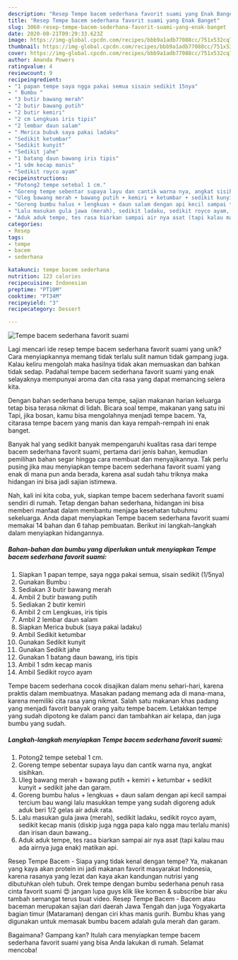 ```yaml
---
description: "Resep Tempe bacem sederhana favorit suami yang Enak Banget"
title: "Resep Tempe bacem sederhana favorit suami yang Enak Banget"
slug: 3060-resep-tempe-bacem-sederhana-favorit-suami-yang-enak-banget
date: 2020-08-21T09:29:33.623Z
image: https://img-global.cpcdn.com/recipes/bbb9a1adb77088cc/751x532cq70/tempe-bacem-sederhana-favorit-suami-foto-resep-utama.jpg
thumbnail: https://img-global.cpcdn.com/recipes/bbb9a1adb77088cc/751x532cq70/tempe-bacem-sederhana-favorit-suami-foto-resep-utama.jpg
cover: https://img-global.cpcdn.com/recipes/bbb9a1adb77088cc/751x532cq70/tempe-bacem-sederhana-favorit-suami-foto-resep-utama.jpg
author: Amanda Powers
ratingvalue: 4
reviewcount: 9
recipeingredient:
- "1 papan tempe saya ngga pakai semua sisain sedikit 15nya"
- " Bumbu "
- "3 butir bawang merah"
- "2 butir bawang putih"
- "2 butir kemiri"
- "2 cm Lengkuas iris tipis"
- "2 lembar daun salam"
- " Merica bubuk saya pakai ladaku"
- "Sedikit ketumbar"
- "Sedikit kunyit"
- "Sedikit jahe"
- "1 batang daun bawang iris tipis"
- "1 sdm kecap manis"
- "Sedikit royco ayam"
recipeinstructions:
- "Potong2 tempe setebal 1 cm."
- "Goreng tempe sebentar supaya layu dan cantik warna nya, angkat sisihkan."
- "Uleg bawang merah + bawang putih + kemiri + ketumbar + sedikit kunyit + sedikit jahe dan garam."
- "Goreng bumbu halus + lengkuas + daun salam dengan api kecil sampai tercium bau wangi lalu masukkan tempe yang sudah digoreng aduk aduk beri 1/2 gelas air aduk rata."
- "Lalu masukan gula jawa (merah), sedikit ladaku, sedikit royco ayam, sedikit kecap manis (diskip juga ngga papa kalo ngga mau terlalu manis) dan irisan daun bawang.."
- "Aduk aduk tempe, tes rasa biarkan sampai air nya asat (tapi kalau mau ada airnya juga enak) matikan api."
categories:
- Resep
tags:
- tempe
- bacem
- sederhana

katakunci: tempe bacem sederhana 
nutrition: 123 calories
recipecuisine: Indonesian
preptime: "PT10M"
cooktime: "PT34M"
recipeyield: "3"
recipecategory: Dessert

---
```



![Tempe bacem sederhana favorit suami](https://img-global.cpcdn.com/recipes/bbb9a1adb77088cc/751x532cq70/tempe-bacem-sederhana-favorit-suami-foto-resep-utama.jpg)

Lagi mencari ide resep tempe bacem sederhana favorit suami yang unik? Cara menyiapkannya memang tidak terlalu sulit namun tidak gampang juga. Kalau keliru mengolah maka hasilnya tidak akan memuaskan dan bahkan tidak sedap. Padahal tempe bacem sederhana favorit suami yang enak selayaknya mempunyai aroma dan cita rasa yang dapat memancing selera kita.

Dengan bahan sederhana berupa tempe, sajian makanan harian keluarga tetap bisa terasa nikmat di lidah. Bicara soal tempe, makanan yang satu ini Tapi, jika bosan, kamu bisa mengolahnya menjadi tempe bacem. Ya, citarasa tempe bacem yang manis dan kaya rempah-rempah ini enak banget.

Banyak hal yang sedikit banyak mempengaruhi kualitas rasa dari tempe bacem sederhana favorit suami, pertama dari jenis bahan, kemudian pemilihan bahan segar hingga cara membuat dan menyajikannya. Tak perlu pusing jika mau menyiapkan tempe bacem sederhana favorit suami yang enak di mana pun anda berada, karena asal sudah tahu triknya maka hidangan ini bisa jadi sajian istimewa.


Nah, kali ini kita coba, yuk, siapkan tempe bacem sederhana favorit suami sendiri di rumah. Tetap dengan bahan sederhana, hidangan ini bisa memberi manfaat dalam membantu menjaga kesehatan tubuhmu sekeluarga. Anda dapat menyiapkan Tempe bacem sederhana favorit suami memakai 14 bahan dan 6 tahap pembuatan. Berikut ini langkah-langkah dalam menyiapkan hidangannya.

<!--inarticleads1-->

##### Bahan-bahan dan bumbu yang diperlukan untuk menyiapkan Tempe bacem sederhana favorit suami:

1. Siapkan 1 papan tempe, saya ngga pakai semua, sisain sedikit (1/5nya)
1. Gunakan  Bumbu :
1. Sediakan 3 butir bawang merah
1. Ambil 2 butir bawang putih
1. Sediakan 2 butir kemiri
1. Ambil 2 cm Lengkuas, iris tipis
1. Ambil 2 lembar daun salam
1. Siapkan  Merica bubuk (saya pakai ladaku)
1. Ambil Sedikit ketumbar
1. Gunakan Sedikit kunyit
1. Gunakan Sedikit jahe
1. Gunakan 1 batang daun bawang, iris tipis
1. Ambil 1 sdm kecap manis
1. Ambil Sedikit royco ayam


Tempe bacem sederhana cocok disajikan dalam menu sehari-hari, karena praktis dalam membuatnya. Masakan padang memang ada di mana-mana, karena memiliki cita rasa yang nikmat. Salah satu makanan khas padang yang menjadi favorit banyak orang yaitu tempe bacem. Letakkan tempe yang sudah dipotong ke dalam panci dan tambahkan air kelapa, dan juga bumbu yang sudah. 

<!--inarticleads2-->

##### Langkah-langkah menyiapkan Tempe bacem sederhana favorit suami:

1. Potong2 tempe setebal 1 cm.
1. Goreng tempe sebentar supaya layu dan cantik warna nya, angkat sisihkan.
1. Uleg bawang merah + bawang putih + kemiri + ketumbar + sedikit kunyit + sedikit jahe dan garam.
1. Goreng bumbu halus + lengkuas + daun salam dengan api kecil sampai tercium bau wangi lalu masukkan tempe yang sudah digoreng aduk aduk beri 1/2 gelas air aduk rata.
1. Lalu masukan gula jawa (merah), sedikit ladaku, sedikit royco ayam, sedikit kecap manis (diskip juga ngga papa kalo ngga mau terlalu manis) dan irisan daun bawang..
1. Aduk aduk tempe, tes rasa biarkan sampai air nya asat (tapi kalau mau ada airnya juga enak) matikan api.


Resep Tempe Bacem - Siapa yang tidak kenal dengan tempe? Ya, makanan yang kaya akan protein ini jadi makanan favorit masyarakat Indonesia, karena rasanya yang lezat dan kaya akan kandungan nutrisi yang dibutuhkan oleh tubuh. Orek tempe dengan bumbu sederhana penuh rasa cinta favorit suami 😍 jangan lupa guys klik like komen &amp; subscribe biar aku tambah semangat terus buat video. Resep Tempe Bacem - Bacem atau baceman merupakan sajian dari daerah Jawa Tengah dan juga Yogyakarta bagian timur (Mataraman) dengan ciri khas manis gurih. Bumbu khas yang digunakan untuk memasak bumbu bacem adalah gula merah dan garam. 

Bagaimana? Gampang kan? Itulah cara menyiapkan tempe bacem sederhana favorit suami yang bisa Anda lakukan di rumah. Selamat mencoba!

